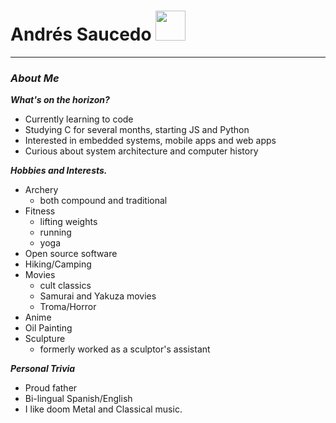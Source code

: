  # Andrés Saucedo  <img src="https://c.tenor.com/IcfYYw7vHb8AAAAi/penguin-cute.gif" width="48">
---
 ### ***About Me***   

***What's on the horizon?***
* Currently learning to code
* Studying C for several months, starting JS and Python
* Interested in embedded systems, mobile apps and web apps
* Curious about system architecture and computer history

***Hobbies and Interests.***
* Archery
    * both compound and traditional
* Fitness
    * lifting weights
    * running
    * yoga
* Open source software
* Hiking/Camping
* Movies
    * cult classics
    * Samurai and Yakuza movies
    * Troma/Horror
* Anime
* Oil Painting
* Sculpture
    * formerly worked as a sculptor's assistant


***Personal Trivia***
* Proud father
* Bi-lingual Spanish/English
* I like doom Metal and Classical music.
